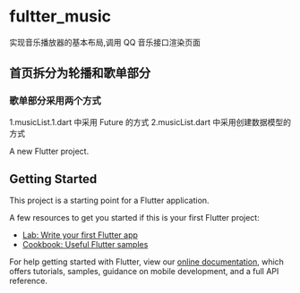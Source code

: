 # fultter_music

实现音乐播放器的基本布局,调用 QQ 音乐接口渲染页面

## 首页拆分为轮播和歌单部分

### 歌单部分采用两个方式

1.musicList.1.dart 中采用 Future 的方式
2.musicList.dart 中采用创建数据模型的方式

A new Flutter project.

## Getting Started

This project is a starting point for a Flutter application.

A few resources to get you started if this is your first Flutter project:

-   [Lab: Write your first Flutter app](https://flutter.io/docs/get-started/codelab)
-   [Cookbook: Useful Flutter samples](https://flutter.io/docs/cookbook)

For help getting started with Flutter, view our
[online documentation](https://flutter.io/docs), which offers tutorials,
samples, guidance on mobile development, and a full API reference.
